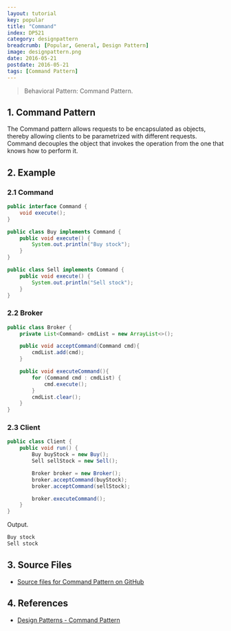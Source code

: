 ```yaml
---
layout: tutorial
key: popular
title: "Command"
index: DP521
category: designpattern
breadcrumb: [Popular, General, Design Pattern]
image: designpattern.png
date: 2016-05-21
postdate: 2016-05-21
tags: [Command Pattern]
---
```


> Behavioral Pattern: Command Pattern.

## 1. Command Pattern
The Command pattern allows requests to be encapsulated as objects, thereby allowing clients to be parametrized with different requests. Command decouples the object that invokes the operation from the one that knows how to perform it.

## 2. Example
### 2.1 Command
```java
public interface Command {
    void execute();
}

public class Buy implements Command {
    public void execute() {
        System.out.println("Buy stock");
    }
}

public class Sell implements Command {
    public void execute() {
        System.out.println("Sell stock");
    }
}
```
### 2.2 Broker
```java
public class Broker {
    private List<Command> cmdList = new ArrayList<>();

    public void acceptCommand(Command cmd){
        cmdList.add(cmd);
    }

    public void executeCommand(){
        for (Command cmd : cmdList) {
            cmd.execute();
        }
        cmdList.clear();
    }
}
```
### 2.3 Client
```java
public class Client {
    public void run() {
        Buy buyStock = new Buy();
        Sell sellStock = new Sell();

        Broker broker = new Broker();
        broker.acceptCommand(buyStock);
        broker.acceptCommand(sellStock);

        broker.executeCommand();
    }
}
```
Output.
```sh
Buy stock
Sell stock
```

## 3. Source Files
* [Source files for Command Pattern on GitHub](https://github.com/jojozhuang/design-patterns-java/tree/master/design-pattern-command)

## 4. References
* [Design Patterns - Command Pattern](https://www.tutorialspoint.com/design_pattern/command_pattern.htm)
